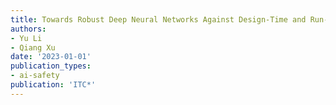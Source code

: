 ```yaml
---
title: Towards Robust Deep Neural Networks Against Design-Time and Run-Time Failures
authors:
- Yu Li
- Qiang Xu
date: '2023-01-01'
publication_types:
- ai-safety
publication: 'ITC*'
---
```

